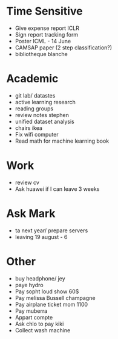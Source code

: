 # Time Sensitive
- Give expense report ICLR
- Sign report tracking form
- Poster ICML - 14 June
- CAMSAP paper (2 step classification?)
- bibliotheque blanche

# Academic
- git lab/ datastes
- active learning research
- reading groups
- review notes stephen
- unified dataset analysis
- chairs ikea 
- Fix wifi computer
- Read math for machine learning book

# Work
- review cv
- Ask huawei if I can leave 3 weeks

# Ask Mark
- ta next year/ prepare servers 
- leaving 19 august - 6

# Other
- buy headphone/ jey
- paye hydro
- Pay sopht loud show 60$
- Pay melissa Bussell champagne
- Pay airplane ticket mom 1100
- Pay muberra 
- Appart compte
- Ask chlo to pay kiki
- Collect wash machine

